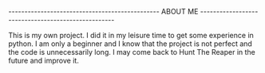 -----------------------------------------------   ABOUT ME   ---------------------------------------------------

This is my own project. I did it in my leisure time to get some experience in python.
I am only a beginner and I know that the project is not perfect and the code is unnecessarily long.
I may come back to Hunt The Reaper in the future and improve it.




